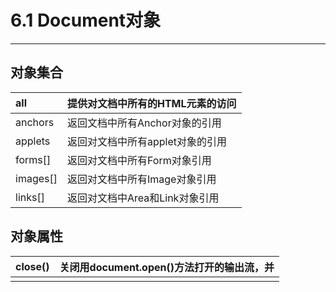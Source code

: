 # 6.1 Document对象

---

## 对象集合

| all | 提供对文档中所有的HTML元素的访问 |
| :--- | :--- |
| anchors | 返回文档中所有Anchor对象的引用 |
| applets | 返回对文档中所有applet对象的引用 |
| forms\[\] | 返回对文档中所有Form对象引用 |
| images\[\] | 返回对文档中所有Image对象引用 |
| links\[\] | 返回对文档中Area和Link对象引用 |

## 对象属性

| close\(\) | 关闭用document.open\(\)方法打开的输出流，并 |
| :--- | :--- |
|  |  |



